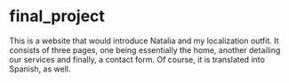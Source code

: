 # final_project

This is a website that would introduce Natalia and my localization outfit. It consists of three pages, one being essentially the home, another detailing our services and finally, a contact form. Of course, it is translated into Spanish, as well.

